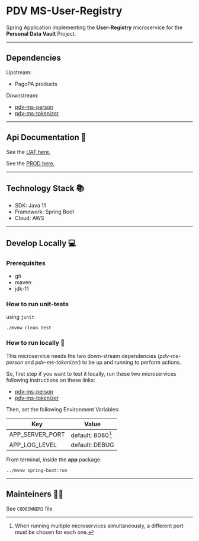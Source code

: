 # PDV MS-User-Registry

Spring Application implementing the **User-Registry** microservice for the **Personal Data Vault** Project.

---

## Dependencies

Upstream:
- PagoPA products

Downstream:
- [pdv-ms-person](https://github.com/pagopa/pdv-ms-person)
- [pdv-ms-tokenizer](https://github.com/pagopa/pdv-ms-tokenizer)

---

## Api Documentation 📖

See the [UAT here.](https://api.uat.pdv.pagopa.it/docs/pdvuapis/openapi.json)

See the [PROD here.](https://api.pdv.pagopa.it/docs/pdvpapis/openapi.json)


---

## Technology Stack 📚

- SDK: Java 11
- Framework: Spring Boot
- Cloud: AWS

---

## Develop Locally 💻

### Prerequisites

- git
- maven
- jdk-11

### How to run unit-tests

using `junit`

```
./mvnw clean test
```

### How to run locally 🚀

This microservice needs the two down-stream dependencies (*pdv-ms-person* and *pdv-ms-tokenizer*) to be up and running
to perform actions.

So, first step if you want to test it locally, run these two microservices following instructions on these links:

- [pdv-ms-person](https://github.com/pagopa/pdv-ms-person)
- [pdv-ms-tokenizer](https://github.com/pagopa/pdv-ms-tokenizer)

Then, set the following Environment Variables:

| **Key**         | **Value**                |
|-----------------|--------------------------|
| APP_SERVER_PORT | default: 8080[^app_port] |
| APP_LOG_LEVEL   | default: DEBUG           |

[^app_port]: When running multiple microservices simultaneously, a different port must be chosen for each one.

From terminal, inside the **app** package:

```
../mvnw spring-boot:run
```

---

## Mainteiners 👷🏼

See `CODEOWNERS` file
